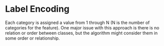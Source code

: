 # Label Encoding

Each category is assigned a value from 1 through N (N is the number of categories for the feature). One major issue with this approach is there is no relation or order between classes, but the algorithm might consider them in some order or relationship.
